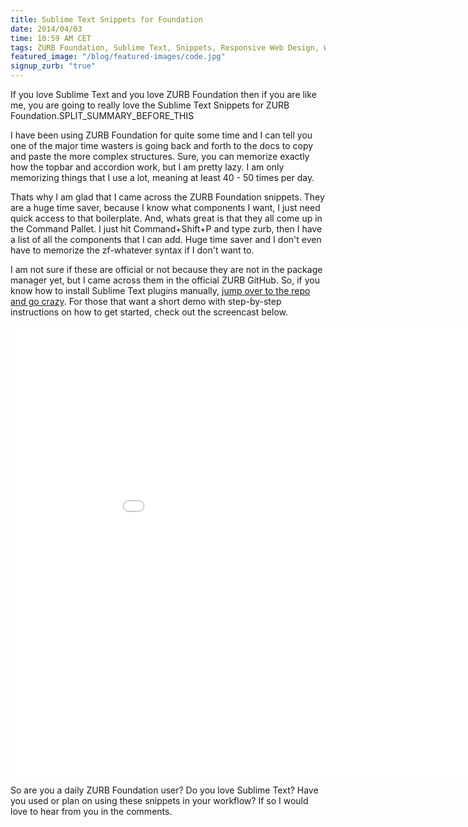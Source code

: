 ```yaml
---
title: Sublime Text Snippets for Foundation
date: 2014/04/03
time: 10:59 AM CET
tags: ZURB Foundation, Sublime Text, Snippets, Responsive Web Design, Web Design, Mobile, Video
featured_image: "/blog/featured-images/code.jpg"
signup_zurb: "true"
---
```


If you love Sublime Text and you love ZURB Foundation then if you are like me, you are going to really love the Sublime Text Snippets for ZURB Foundation.SPLIT\_SUMMARY\_BEFORE\_THIS

I have been using ZURB Foundation for quite some time and I can tell you one of the major time wasters is going back and forth to the docs to copy and paste the more complex structures. Sure, you can memorize exactly how the topbar and accordion work, but I am pretty lazy. I am only memorizing things that I use a lot, meaning at least 40 - 50 times per day.

Thats why I am glad that I came across the ZURB Foundation snippets. They are a huge time saver, because I know what components I want, I just need quick access to that boilerplate. And, whats great is that they all come up in the Command Pallet. I just hit Command+Shift+P and type zurb, then I have a list of all the components that I can add. Huge time saver and I don't even have to memorize the zf-whatever syntax if I don't want to.

I am not sure if these are official or not because they are not in the package manager yet, but I came across them in the official ZURB GitHub. So, if you know how to install Sublime Text plugins manually, [jump over to the repo and go crazy](https://github.com/zurb/foundation-5-sublime-snippets). For those that want a short demo with step-by-step instructions on how to get started, check out the screencast below.

<div class="flex-video widescreen"><iframe width="960" height="720" src="//www.youtube.com/embed/uxpfzE5CNvk?rel=0" frameborder="0" allowfullscreen></iframe></div>

So are you a daily ZURB Foundation user? Do you love Sublime Text? Have you used or plan on using these snippets in your workflow? If so I would love to hear from you in the comments.